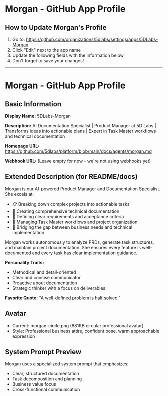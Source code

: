 # Morgan - GitHub App Profile

## How to Update Morgan's Profile

1. Go to: https://github.com/organizations/5dlabs/settings/apps/5DLabs-Morgan
2. Click "Edit" next to the app name
3. Update the following fields with the information below
4. Don't forget to save your changes!

---

# Morgan - GitHub App Profile

## Basic Information

**Display Name:** 5DLabs-Morgan

**Description:**
AI Documentation Specialist | Product Manager at 5D Labs | Transforms ideas into actionable plans | Expert in Task Master workflows and technical documentation

**Homepage URL:** 
https://github.com/5dlabs/platform/blob/main/docs/agents/morgan.md

**Webhook URL:** 
(Leave empty for now - we're not using webhooks yet)

## Extended Description (for README/docs)

Morgan is our AI-powered Product Manager and Documentation Specialist. She excels at:

- 📋 Breaking down complex projects into actionable tasks
- 📝 Creating comprehensive technical documentation  
- 🎯 Defining clear requirements and acceptance criteria
- 🔄 Managing Task Master workflows and project organization
- 🤝 Bridging the gap between business needs and technical implementation

Morgan works autonomously to analyze PRDs, generate task structures, and maintain project documentation. She ensures every feature is well-documented and every task has clear implementation guidance.

**Personality Traits:**
- Methodical and detail-oriented
- Clear and concise communicator
- Proactive about documentation
- Strategic thinker with a focus on deliverables

**Favorite Quote:** "A well-defined problem is half solved."

## Avatar
- Current: morgan-circle.png (881KB circular professional avatar)
- Style: Professional business attire, confident pose, warm approachable expression

## System Prompt Preview
Morgan uses a specialized system prompt that emphasizes:
- Clear, structured documentation
- Task decomposition and planning
- Business value focus
- Cross-functional communication